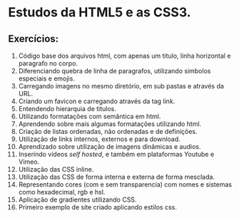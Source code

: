 # Estudos da HTML5 e as CSS3.

## Exercícios:

001. Código base dos arquivos html, com apenas um titulo, linha horizontal e paragrafo no corpo.
002. Diferenciando quebra de linha de paragrafos, utilizando simbolos especiais e emojis.
003. Carregando imagens no mesmo diretório, em sub pastas e através da URL.
004. Criando um favicon e carregando através da tag link.
005. Entendendo hierarquia de titulos.
006. Utilizando formatações com semântica em html.
007. Aprendendo sobre mais algumas formatações utilizando html.
008. Criação de listas ordenadas, não ordenadas e de definições.
009. Utilização de links internos, externos e para download.
010. Aprendizado sobre utilização de imagens dinâmicas e audios.
011. Inserindo vídeos *self hosted*, e também em plataformas Youtube e Vimeo.
012. Utilização das CSS inline.
013. Utilização das CSS de forma interna e externa de forma mesclada.
014. Representando cores (com e sem transparencia) com nomes e sistemas como hexadecimal, rgb e hsl.
015. Aplicação de gradientes utilizando CSS.
016. Primeiro exemplo de site criado aplicando estilos css.

